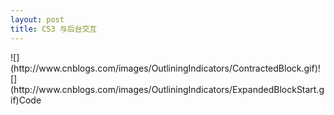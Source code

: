 ```yaml
---
layout: post
title: CS3 与后台交互
---
```

<div class="cnblogs_code">![](http://www.cnblogs.com/images/OutliningIndicators/ContractedBlock.gif)![](http://www.cnblogs.com/images/OutliningIndicators/ExpandedBlockStart.gif)<span class="cnblogs_code_Collapse" id="Code_Closed_Text_175055">Code</span><span id="Code_Open_Text_175055">
<!--

Code highlighting produced by Actipro CodeHighlighter (freeware)
http://www.CodeHighlighter.com/

--><span style="color: #0000FF;">var</span><span style="color: #000000;">&nbsp;variables:URLVariables&nbsp;</span><span style="color: #000000;">=</span><span style="color: #000000;">&nbsp;</span><span style="color: #0000FF;">new</span><span style="color: #000000;">&nbsp;URLVariables(</span><span style="color: #000000;">"</span><span style="color: #000000;">name=Franklin</span><span style="color: #000000;">"</span><span style="color: #000000;">);
</span><span style="color: #0000FF;">var</span><span style="color: #000000;">&nbsp;request:URLRequest&nbsp;</span><span style="color: #000000;">=</span><span style="color: #000000;">&nbsp;</span><span style="color: #0000FF;">new</span><span style="color: #000000;">&nbsp;URLRequest();
request.url&nbsp;</span><span style="color: #000000;">=</span><span style="color: #000000;">&nbsp;</span><span style="color: #000000;">"</span><span style="color: #000000;">http://localhost/greeting/</span><span style="color: #000000;">"</span><span style="color: #000000;">;
request.method&nbsp;</span><span style="color: #000000;">=</span><span style="color: #000000;">&nbsp;URLRequestMethod.POST;
request.data&nbsp;</span><span style="color: #000000;">=</span><span style="color: #000000;">&nbsp;variables;
</span><span style="color: #0000FF;">var</span><span style="color: #000000;">&nbsp;loader:URLLoader&nbsp;</span><span style="color: #000000;">=</span><span style="color: #000000;">&nbsp;</span><span style="color: #0000FF;">new</span><span style="color: #000000;">&nbsp;URLLoader();
loader.dataFormat&nbsp;</span><span style="color: #000000;">=</span><span style="color: #000000;">&nbsp;URLLoaderDataFormat.VARIABLES;
loader.addEventListener(Event.COMPLETE,&nbsp;completeHandler);
</span><span style="color: #0000FF;">try</span><span style="color: #000000;">
{
&nbsp;&nbsp;&nbsp;&nbsp;loader.load(request);
}
</span><span style="color: #0000FF;">catch</span><span style="color: #000000;">&nbsp;(error:Error)
{
&nbsp;&nbsp;&nbsp;&nbsp;trace(</span><span style="color: #000000;">"</span><span style="color: #000000;">Unable&nbsp;to&nbsp;load&nbsp;URL</span><span style="color: #000000;">"</span><span style="color: #000000;">);
}

</span><span style="color: #0000FF;">function</span><span style="color: #000000;">&nbsp;completeHandler(event:Event):</span><span style="color: #0000FF;">void</span><span style="color: #000000;">
{
&nbsp;&nbsp;&nbsp;&nbsp;trace(event.target.data.welcomeMessage);
}</span></span></div>

&nbsp;

[http://localhost/greeting/default.asp](http://localhost/greeting/default.asp)

<div class="cnblogs_code">![](http://www.cnblogs.com/images/OutliningIndicators/ContractedBlock.gif)![](http://www.cnblogs.com/images/OutliningIndicators/ExpandedBlockStart.gif)<span class="cnblogs_code_Collapse" id="Code_Closed_Text_175125">Code</span><span id="Code_Open_Text_175125">
<!--

Code highlighting produced by Actipro CodeHighlighter (freeware)
http://www.CodeHighlighter.com/

--><span style="color: #000000;">&lt;</span><span style="color: #000000;">%@LANGUAGE</span><span style="color: #000000;">=</span><span style="color: #800000;">"</span><span style="color: #800000;">VBSCRIPT</span><span style="color: #800000;">"</span><span style="color: #000000;">&nbsp;CODEPAGE</span><span style="color: #000000;">=</span><span style="color: #800000;">"</span><span style="color: #800000;">65001</span><span style="color: #800000;">"</span><span style="color: #000000;">%</span><span style="color: #000000;">&gt;</span><span style="color: #000000;">
</span><span style="color: #000000;">&lt;</span><span style="color: #000000;">%
name&nbsp;</span><span style="color: #000000;">=</span><span style="color: #000000;">&nbsp;request(</span><span style="color: #800000;">"</span><span style="color: #800000;">name</span><span style="color: #800000;">"</span><span style="color: #000000;">)
</span><span style="color: #0000FF;">if</span><span style="color: #000000;">&nbsp;name&nbsp;</span><span style="color: #000000;">&lt;&gt;</span><span style="color: #000000;">&nbsp;</span><span style="color: #800000;">""</span><span style="color: #000000;">&nbsp;</span><span style="color: #0000FF;">then</span><span style="color: #000000;">&nbsp;
&nbsp;&nbsp;&nbsp;&nbsp;response.write(</span><span style="color: #800000;">"</span><span style="color: #800000;">welcomeMessage=Welcome,&nbsp;</span><span style="color: #800000;">"</span><span style="color: #000000;">&nbsp;</span><span style="color: #000000;">&amp;</span><span style="color: #000000;">&nbsp;name)
</span><span style="color: #0000FF;">end</span><span style="color: #000000;">&nbsp;</span><span style="color: #0000FF;">if</span><span style="color: #000000;">
%</span><span style="color: #000000;">&gt;</span></span></div>]]